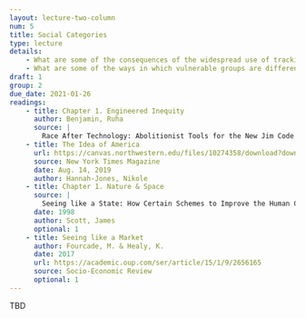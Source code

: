 ```yaml
---
layout: lecture-two-column
num: 5
title: Social Categories
type: lecture
details: 
    - What are some of the consequences of the widespread use of tracking and surveilance techologies?
    - What are some of the ways in which vulnerable groups are differentially impacted?
draft: 1
group: 2
due_date: 2021-01-26
readings:
    - title: Chapter 1. Engineered Inequity
      author: Benjamin, Ruha
      source: |
        Race After Technology: Abolitionist Tools for the New Jim Code
    - title: The Idea of America
      url: https://canvas.northwestern.edu/files/10274358/download?download_frd=1
      source: New York Times Magazine
      date: Aug. 14, 2019
      author: Hannah-Jones, Nikole
    - title: Chapter 1. Nature & Space
      source: |
        Seeing like a State: How Certain Schemes to Improve the Human Condition Have Failed 
      date: 1998
      author: Scott, James
      optional: 1
    - title: Seeing like a Market
      author: Fourcade, M. & Healy, K.
      date: 2017
      url: https://academic.oup.com/ser/article/15/1/9/2656165
      source: Socio-Economic Review
      optional: 1
---
```


TBD